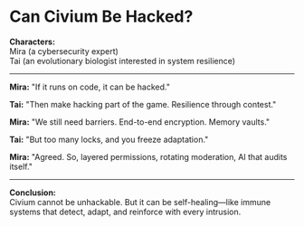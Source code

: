 # Can Civium Be Hacked?

**Characters:**  
Mira (a cybersecurity expert)  
Tai (an evolutionary biologist interested in system resilience)

---

**Mira:** "If it runs on code, it can be hacked."

**Tai:** "Then make hacking part of the game. Resilience through contest."

**Mira:** "We still need barriers. End-to-end encryption. Memory vaults."

**Tai:** "But too many locks, and you freeze adaptation."

**Mira:** "Agreed. So, layered permissions, rotating moderation, AI that audits itself."

---

**Conclusion:**  
Civium cannot be unhackable. But it can be self-healing—like immune systems that detect, adapt, and reinforce with every intrusion.